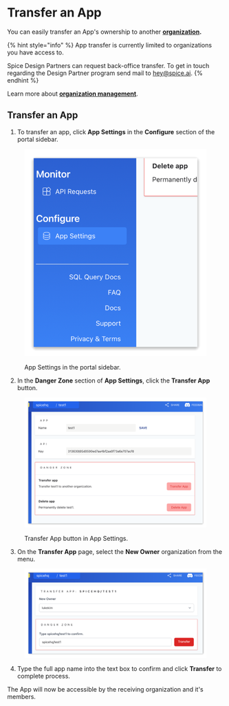 # Transfer an App

You can easily transfer an App's ownership to another [**organization**](../../core-concepts/organizations.md)**.**

{% hint style="info" %}
App transfer is currently limited to organizations you have access to.

Spice Design Partners can request back-office transfer. To get in touch regarding the Design Partner program send mail to [hey@spice.ai](mailto:hey@spice.ai).
{% endhint %}

Learn more about [**organization management**](../organizations.md).

## Transfer an App

1. To transfer an app, click **App Settings** in the **Configure** section of the portal sidebar.

<figure><img src="../../.gitbook/assets/fotor_2023-2-20_14_1_44.png" alt=""><figcaption><p>App Settings in the portal sidebar.</p></figcaption></figure>

2. In the **Danger Zone** section of **App Settings**, click the **Transfer App** button.

<figure><img src="../../.gitbook/assets/fotor_2023-2-20_14_5_32.png" alt=""><figcaption><p>Transfer App button in App Settings.</p></figcaption></figure>

3. On the **Transfer App** page, select the **New Owner** organization from the menu.

<figure><img src="../../.gitbook/assets/fotor_2023-2-20_14_5_56.png" alt=""><figcaption></figcaption></figure>

4. Type the full app name into the text box to confirm and click **Transfer** to complete process.



The App will now be accessible by the receiving organization and it's members.





